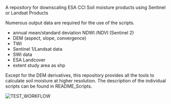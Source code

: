 
A repository for downscaling ESA CCI Soil moisture products using Sentinel or Landsat Products

Numerous output data are required for the use of the scripts. 

- annual mean/standard deviation NDWI /NDVI (Sentinel 2)
- DEM (aspect, slope, convergence)
- TWI 
- Sentinel 1/Landsat data 
- SWI data
- ESA Landcover 
- extent study area as shp

Except for the DEM derivatives, this repository provides all the tools to calculate soil moisture at higher resolution. 
The description of the individual scripts can be found in README_Scripts.

![TEST_WORKFLOW](https://user-images.githubusercontent.com/100426425/161021221-7c0943c4-313a-4490-ba9b-0f5f79e8d9b8.png)

